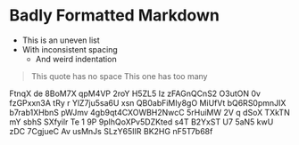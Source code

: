 #  Badly  Formatted  Markdown    

*  This is an uneven list
* With inconsistent spacing
   *    And weird indentation

>This quote has no space
>   This one has too many

FtnqX de 8BoM7X  qpM4VP 2roY H5ZL5 Iz  zFAGnQCnS2 O3utON 0v fzGPxxn3A tRy r  YlZ7ju5sa6U xsn QB0abFiMIy8gO MiUfVt bQ6RS0pmnJIX b7rab1XHbnS pWJmv 4gb9qt4CXOWBH2NwcC 5rHuiMW 2V q dSoX TXkTN mY  sbhS SXfyilr Te 1 9P 9plhQoXPv5DZKted s4T B2YxST U7 5aN5 kwU zDC 7CgjueC Av usMnJs SLzY65IIR BK2HG nF5T7b68f